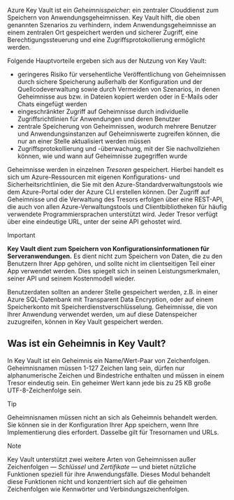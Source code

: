 Azure Key Vault ist ein *Geheimnisspeicher*: ein zentraler Clouddienst zum Speichern von Anwendungsgeheimnissen. Key Vault hilft, die oben genannten Szenarios zu verhindern, indem Anwendungsgeheimnisse an einem zentralen Ort gespeichert werden und sicherer Zugriff, eine Berechtigungssteuerung und eine Zugriffsprotokollierung ermöglicht werden.

Folgende Hauptvorteile ergeben sich aus der Nutzung von Key Vault:

- geringeres Risiko für versehentliche Veröffentlichung von Geheimnissen durch sichere Speicherung außerhalb der Konfiguration und der Quellcodeverwaltung sowie durch Vermeiden von Szenarios, in denen Geheimnisse aus bzw. in Dateien kopiert werden oder in E-Mails oder Chats eingefügt werden
- eingeschränkter Zugriff auf Geheimnisse durch individuelle Zugriffsrichtlinien für Anwendungen und deren Benutzer
- zentrale Speicherung von Geheimnissen, wodurch mehrere Benutzer und Anwendungsinstanzen auf Geheimniswerte zugreifen können, die nur an einer Stelle aktualisiert werden müssen
- Zugriffsprotokollierung und -überwachung, mit der Sie nachvollziehen können, wie und wann auf Geheimnisse zugegriffen wurde

Geheimnisse werden in einzelnen *Tresoren* gespeichert. Hierbei handelt es sich um Azure-Ressourcen mit eigenen Konfigurations- und Sicherheitsrichtlinien, die Sie mit den Azure-Standardverwaltungstools wie dem Azure-Portal oder der Azure CLI erstellen können. Der Zugriff auf Geheimnisse und die Verwaltung des Tresors erfolgen über eine REST-API, die auch von allen Azure-Verwaltungstools und Clientbibliotheken für häufig verwendete Programmiersprachen unterstützt wird. Jeder Tresor verfügt über eine eindeutige URL, unter der seine API gehostet wird.

> [!IMPORTANT]
> **Key Vault dient zum Speichern von Konfigurationsinformationen für Serveranwendungen.** Es dient nicht zum Speichern von Daten, die zu den Benutzern Ihrer App gehören, und sollte nicht im clientseitigen Teil einer App verwendet werden. Dies spiegelt sich in seinen Leistungsmerkmalen, seiner API und seinem Kostenmodell wieder.
>
> Benutzerdaten sollten an anderer Stelle gespeichert werden, z.B. in einer Azure SQL-Datenbank mit Transparent Data Encryption, oder auf einem Speicherkonto mit Speicherdienstverschlüsselung. Geheimnisse, die von Ihrer Anwendung verwendet werden, um auf diese Datenspeicher zuzugreifen, können in Key Vault gespeichert werden.

## <a name="what-is-a-secret-in-key-vault"></a>Was ist ein Geheimnis in Key Vault?

In Key Vault ist ein Geheimnis ein Name/Wert-Paar von Zeichenfolgen. Geheimnisnamen müssen 1-127 Zeichen lang sein, dürfen nur alphanumerische Zeichen und Bindestriche enthalten und müssen in einem Tresor eindeutig sein. Ein geheimer Wert kann jede bis zu 25 KB große UTF-8-Zeichenfolge sein.

> [!TIP]
> Geheimnisnamen müssen nicht an sich als Geheimnis behandelt werden. Sie können sie in der Konfiguration Ihrer App speichern, wenn Ihre Implementierung dies erfordert. Dasselbe gilt für Tresornamen und URLs.

> [!NOTE]
> Key Vault unterstützt zwei weitere Arten von Geheimnissen außer Zeichenfolgen &mdash; *Schlüssel* und *Zertifikate* &mdash; und bietet nützliche Funktionen speziell für ihre Anwendungsfälle. Dieses Modul behandelt diese Funktionen nicht und konzentriert sich auf die geheimen Zeichenfolgen wie Kennwörter und Verbindungszeichenfolgen.
